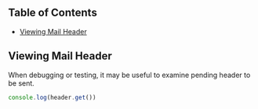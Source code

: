 ## Table of Contents
* [Viewing Mail Header](#mail-header)

<a name="mail-header"></a>
## Viewing Mail Header

When debugging or testing, it may be useful to examine pending header to be sent.

```js
console.log(header.get())
```